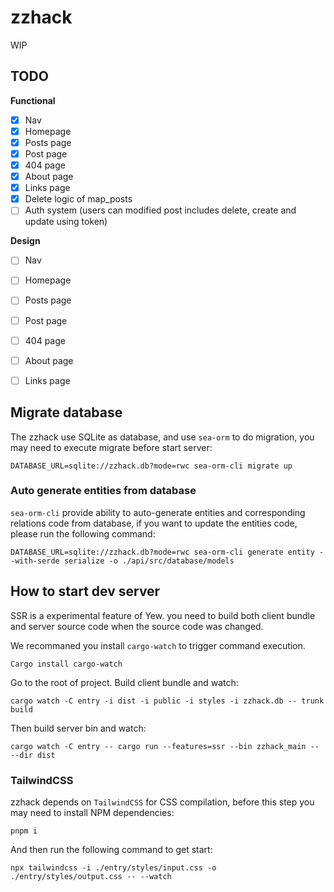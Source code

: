 # zzhack
WIP

## TODO
**Functional**
- [x] Nav
- [x] Homepage
- [x] Posts page
- [x] Post page
- [x] 404 page
- [x] About page
- [x] Links page
- [x] Delete logic of map_posts
- [ ] Auth system (users can modified post includes delete, create and update using token)

**Design**
- [ ] Nav
- [ ] Homepage
- [ ] Posts page
- [ ] Post page
- [ ] 404 page
- [ ] About page
- [ ] Links page


## Migrate database
The zzhack use SQLite as database, and use `sea-orm` to do migration, you may need to execute migrate before start server:
```shell
DATABASE_URL=sqlite://zzhack.db?mode=rwc sea-orm-cli migrate up
```

### Auto generate entities from database
`sea-orm-cli` provide ability to auto-generate entities and corresponding relations code from database, if you want to update the entities code, please run the following command:

```shell
DATABASE_URL=sqlite://zzhack.db?mode=rwc sea-orm-cli generate entity --with-serde serialize -o ./api/src/database/models
```


## How to start dev server
SSR is a experimental feature of Yew. you need to build both client bundle and server source code when the source code was changed.

We recommaned you install `cargo-watch` to trigger command execution. 
```shell
Cargo install cargo-watch
```

Go to the root of project. Build client bundle and watch:
```shell
cargo watch -C entry -i dist -i public -i styles -i zzhack.db -- trunk build
```

Then build server bin and watch:
```shell
cargo watch -C entry -- cargo run --features=ssr --bin zzhack_main -- --dir dist
```


### TailwindCSS
zzhack depends on `TailwindCSS` for CSS compilation, before this step you may need to install NPM dependencies:
```shell
pnpm i
```

And then run the following command to get start:
```shell
npx tailwindcss -i ./entry/styles/input.css -o ./entry/styles/output.css -- --watch
```

